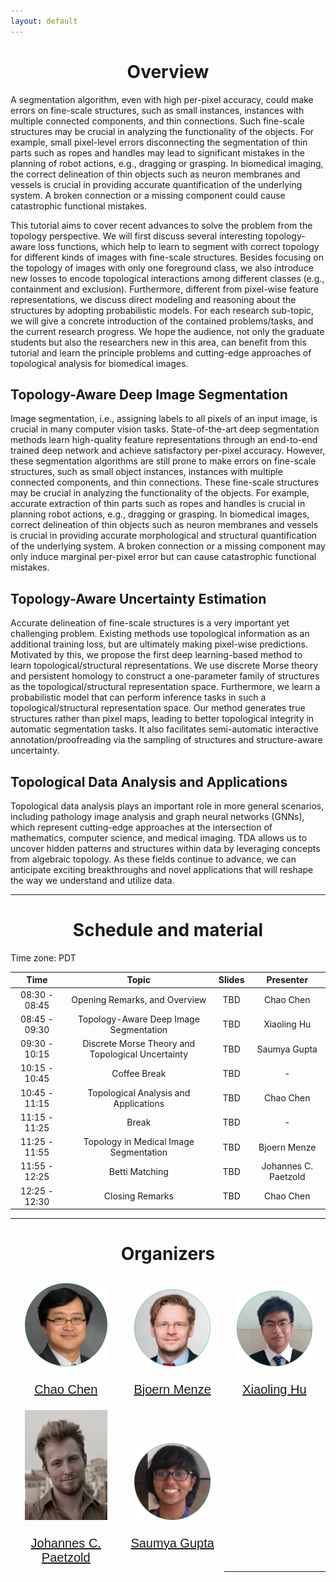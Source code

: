 ```yaml
---
layout: default
---
```


<h1 style="text-align: center;">Overview</h1>

A segmentation algorithm, even with high per-pixel accuracy, could make errors on fine-scale structures, such as small instances, instances with multiple connected components, and thin connections. Such fine-scale structures may be crucial in analyzing the functionality of the objects. For example, small pixel-level errors disconnecting the segmentation of thin parts such as ropes and handles may lead to significant mistakes in the planning of robot actions, e.g., dragging or grasping. In biomedical imaging, the correct delineation of thin objects such as neuron membranes and vessels is crucial in providing accurate quantification of the underlying system. A broken connection or a missing component could cause catastrophic functional mistakes.

This tutorial aims to cover recent advances to solve the problem from the topology perspective. We will first discuss several interesting topology-aware loss functions, which help to learn to segment with correct topology for different kinds of images with fine-scale structures. Besides focusing on the topology of images with only one foreground class, we also introduce new losses to encode topological interactions among different classes (e.g., containment and exclusion). Furthermore, different from pixel-wise feature representations, we discuss direct modeling and reasoning about the structures by adopting probabilistic models. For each research sub-topic, we will give a concrete introduction of the contained problems/tasks, and the current research progress. We hope the audience, not only the graduate students but also the researchers new in this area, can benefit from this tutorial and learn the principle problems and cutting-edge approaches of topological analysis for biomedical images.

## Topology-Aware Deep Image Segmentation
Image segmentation, i.e., assigning labels to all pixels of an input image, is crucial in many computer vision tasks. State-of-the-art deep segmentation methods learn high-quality feature representations through an end-to-end trained deep network and achieve satisfactory per-pixel accuracy. However, these segmentation algorithms are still prone to make errors on fine-scale structures, such as small object instances, instances with multiple connected components, and thin connections. These fine-scale structures may be crucial in analyzing the functionality of the objects. For example, accurate extraction of thin parts such as ropes and handles is crucial in planning robot actions, e.g., dragging or grasping. In biomedical images, correct delineation of thin objects such as neuron membranes and vessels is crucial in providing accurate morphological and structural quantification of the underlying system. A broken connection or a missing component may only induce marginal per-pixel error but can cause catastrophic functional mistakes.

## Topology-Aware Uncertainty Estimation
Accurate delineation of fine-scale structures is a very important yet challenging problem. Existing methods use topological information as an additional training loss, but are ultimately making pixel-wise predictions. Motivated by this, we propose the first deep learning-based method to learn topological/structural representations. We use discrete Morse theory and persistent homology to construct a one-parameter family of structures as the topological/structural representation space. Furthermore, we learn a probabilistic model that can perform inference tasks in such a topological/structural representation space. Our method generates true structures rather than pixel maps, leading to better topological integrity in automatic segmentation tasks. It also facilitates semi-automatic interactive annotation/proofreading via the sampling of structures and structure-aware uncertainty.

## Topological Data Analysis and Applications
Topological data analysis plays an important role in more general scenarios, including pathology image analysis and graph neural networks (GNNs), which represent cutting-edge approaches at the intersection of mathematics, computer science, and medical imaging. TDA allows us to uncover hidden patterns and structures within data by leveraging concepts from algebraic topology. As these fields continue to advance, we can anticipate exciting breakthroughs and novel applications that will reshape the way we understand and utilize data.

* * *

<h1 style="text-align: center;">Schedule and material</h1>

Time zone: PDT

|          Time            |                           Topic                           | Slides |       Presenter      |
|:------------------------:|:---------------------------------------------------------:|:------:|:--------------------:|
|          08:30 - 08:45   |               Opening Remarks, and Overview               |  TBD   |       Chao Chen      |
|          08:45 - 09:30   |          Topology-Aware Deep Image Segmentation           |  TBD   |      Xiaoling Hu     |
|          09:30 - 10:15   |     Discrete Morse Theory and Topological Uncertainty     |  TBD   |     Saumya Gupta     |
|          10:15 - 10:45   |                       Coffee Break                        |  TBD   |           -          |
|          10:45 - 11:15   |           Topological Analysis and Applications           |  TBD   |       Chao Chen      |
|          11:15 - 11:25   |                           Break                           |  TBD   |           -          |
|          11:25 - 11:55   |           Topology in Medical Image Segmentation          |  TBD   |     Bjoern Menze     |
|          11:55 - 12:25   |                       Betti Matching                      |  TBD   | Johannes C. Paetzold |
|          12:25 - 12:30   |                      Closing Remarks                      |  TBD   |       Chao Chen      |

* * *

<h1 style="text-align: center;">Organizers</h1>

<style type="text/css">
.tg  {border-collapse:collapse;border-spacing:0;}
.tg td{border-color:#ffffff;border-style:solid;border-width:1px;font-family:Arial, sans-serif;font-size:20px;
  overflow:hidden;padding:10px 5px;word-break:normal;}
.tg th{border-color:#ffffff;border-style:solid;border-width:1px;font-family:Arial, sans-serif;font-size:20px;
  font-weight:normal;overflow:hidden;padding:10px 5px;word-break:normal;}
.tg .tg-pb0m{border-color:#ffffff;text-align:center;vertical-align:bottom}
.tg .tg-c3ow{border-color:#ffffff;text-align:center;vertical-align:top}
</style>

<table class="tg">
<tbody>
  <tr>
    <td class="tg-pb0m"><img src="/imgs/circle-cc.png" width="80%"></td>
    <td class="tg-pb0m"><img src="/imgs/circle-bm.png" width="80%"></td>
    <td class="tg-pb0m"><img src="/imgs/circle-xh.png" width="80%"></td>
  </tr>
  <tr>
    <td class="tg-c3ow"><a href="https://chaochen.github.io/">Chao Chen</a></td>
    <td class="tg-c3ow"><a href="https://www.dqbm.uzh.ch/en/research/menze.html">Bjoern Menze</a></td>
    <td class="tg-c3ow"><a href="https://huxiaoling.github.io/">Xiaoling Hu</a></td>
  </tr>
  <tr>
    <td class="tg-pb0m"><img src="/imgs/JP.png" width="80%"></td>
    <td class="tg-pb0m"><img src="/imgs/circle-sg.png" width="80%"></td>
  </tr>
  <tr>
    <td class="tg-c3ow"><a href="[https://saumya-gupta-26.github.io/](https://scholar.google.de/citations?user=7Bv7PmgAAAAJ&hl=de)">Johannes C. Paetzold</a></td>
    <td class="tg-c3ow"><a href="https://saumya-gupta-26.github.io/">Saumya Gupta</a></td>
  </tr>
</tbody>
</table>

